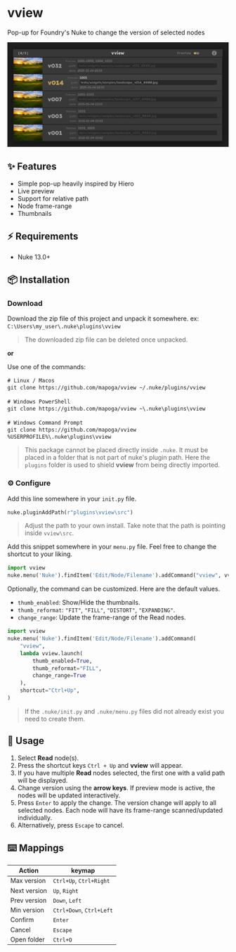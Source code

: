 # vview

Pop-up for Foundry's Nuke to change the version of selected nodes

![dialog](images/dialog.png)

## ✨ Features

- Simple pop-up heavily inspired by Hiero
- Live preview
- Support for relative path
- Node frame-range
- Thumbnails

## ⚡️ Requirements

- Nuke 13.0+

## 📦 Installation

### Download
Download the zip file of this project and unpack it somewhere. ex: `C:\Users\my_user\.nuke\plugins\vview`
> The downloaded zip file can be deleted once unpacked.

**or**

Use one of the commands:
```shell
# Linux / Macos
git clone https://github.com/mapoga/vview ~/.nuke/plugins/vview

# Windows PowerShell
git clone https://github.com/mapoga/vview ~\.nuke\plugins\vview

# Windows Command Prompt
git clone https://github.com/mapoga/vview %USERPROFILE%\.nuke\plugins\vview
```
> This package cannot be placed directly inside `.nuke`.
> It must be placed in a folder that is not part of nuke's plugin path.
> Here the `plugins` folder is used to shield **vview** from being directly imported.

### ⚙️ Configure
Add this line somewhere in your `init.py` file. 
```python
nuke.pluginAddPath(r"plugins\vview\src")
```
> Adjust the path to your own install. Take note that the path is pointing inside `vview\src`.

Add this snippet somewhere in your `menu.py` file. Feel free to change the shortcut to your liking.
```python
import vview
nuke.menu('Nuke').findItem('Edit/Node/Filename').addCommand("vview", vview.launch, shortcut="Ctrl+Up")
```

Optionally, the command can be customized. Here are the default values.

- `thumb_enabled`:  Show/Hide the thumbnails.
- `thumb_reformat`: `"FIT"`, `"FILL"`, `"DISTORT"`, `"EXPANDING"`.
- `change_range`:   Update the frame-range of the Read nodes.

```python
import vview
nuke.menu('Nuke').findItem('Edit/Node/Filename').addCommand(
    "vview",
    lambda vview.launch(
        thumb_enabled=True,
        thumb_reformat="FILL",
        change_range=True
    ),
    shortcut="Ctrl+Up",
)
```

> If the `.nuke/init.py` and `.nuke/menu.py` files did not already exist you need to create them.

## 🚀 Usage
1. Select **Read** node(s).
2. Press the shortcut keys `Ctrl + Up` and **vview** will appear.
3. If you have multiple **Read** nodes selected, the first one with a valid path will be displayed.
4. Change version using the **arrow keys**. If preview mode is active, the nodes will be updated interactively.
5. Press `Enter` to apply the change. The version change will apply to all selected nodes. Each node will have its frame-range scanned/updated individually. 
6. Alternatively, press `Escape` to cancel.

## ⌨️ Mappings
| Action | keymap |
| --- | --- |
| Max version | `Ctrl+Up`, `Ctrl+Right` |
| Next version | `Up`, `Right` |
| Prev version | `Down`, `Left` |
| Min version | `Ctrl+Down`, `Ctrl+Left` |
| Confirm | `Enter` |
| Cancel | `Escape` |
| Open folder | `Ctrl+O` |
